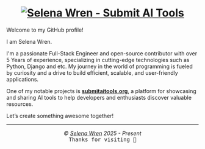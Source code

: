 <h1 align="center">
<a href="https://git.io/typing-svg"><img src="https://readme-typing-svg.demolab.com?font=Fira+Code&weight=100&size=17&duration=2000&pause=1000&color=04969F&center=true&vCenter=true&width=435&lines=Hi+There%2C+I'm+Selena+Wren.%F0%9F%91%8B;I'm+Software+Enginner.%F0%9F%91%A8%F0%9F%8F%BB%E2%80%8D%F0%9F%92%BB;I'm+a+Python+and+Django+programmer.%F0%9F%87%A9%F0%9F%90%8D;I'm+the+founder+of+submitaitools.org." alt="Selena Wren - Submit AI Tools" /></a>
</h1>

<p>Welcome to my GitHub profile!</p>
<p>I am Selena Wren.</p>
<p>I'm a passionate Full-Stack Engineer and open-source contributor with over 5 Years of experience, specializing in cutting-edge technologies such as Python, Django and etc. My journey in the world of programming is fueled by curiosity and a drive to build efficient, scalable, and user-friendly applications.</p>
<p>One of my notable projects is <strong><a href='https://submitaitools.org'>submitaitools.org</a></strong>, a platform for showcasing and sharing AI tools to help developers and enthusiasts discover valuable resources.</p>
<p>Let’s create something awesome together!</p>

***

<p align="center">
  <i>&copy; <a href="https://github.com/submitaitools">Selena Wren</a> 2025 - Present</i><br>
  <kbd>Thanks for visiting 🙂</kbd>
</p>
